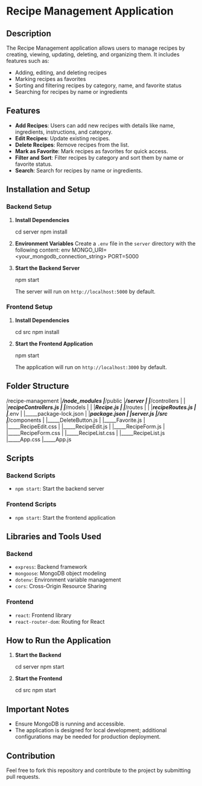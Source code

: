 # Recipe Management Application

## Description
The Recipe Management application allows users to manage recipes by creating, viewing, updating, deleting, and organizing them. It includes features such as:

- Adding, editing, and deleting recipes
- Marking recipes as favorites
- Sorting and filtering recipes by category, name, and favorite status
- Searching for recipes by name or ingredients

## Features
- **Add Recipes**: Users can add new recipes with details like name, ingredients, instructions, and category.
- **Edit Recipes**: Update existing recipes.
- **Delete Recipes**: Remove recipes from the list.
- **Mark as Favorite**: Mark recipes as favorites for quick access.
- **Filter and Sort**: Filter recipes by category and sort them by name or favorite status.
- **Search**: Search for recipes by name or ingredients.

## Installation and Setup

### Backend Setup

1. **Install Dependencies**
   
   cd server
   npm install

2. **Environment Variables**
   Create a `.env` file in the `server` directory with the following content:
   env
   MONGO_URI=<your_mongodb_connection_string>
   PORT=5000
   

3. **Start the Backend Server**
   
   npm start
   
   The server will run on `http://localhost:5000` by default.

### Frontend Setup

1. **Install Dependencies**
   
   cd src
   npm install
   

2. **Start the Frontend Application**
   
   npm start
   
   The application will run on `http://localhost:3000` by default.

## Folder Structure

/recipe-management
|_____/node_modules
|_____/public
|_____/server
|     |_____/controllers
|     |     |_____recipeControllers.js
|     |_____/models
|     |     |_____Recipe.js
|     |_____/routes
|     |     |_____recipeRoutes.js
|     |_____.env
|     |_____package-lock.json
|     |_____package.json
|     |_____server.js
|_____/src
      |_____/components
      |     |_____DeleteButton.js
      |     |_____Favorite.js
      |     |_____RecipeEdit.css
      |     |_____RecipeEdit.js
      |     |_____RecipeForm.js
      |     |_____RecipeForm.css
      |     |_____RecipeList.css
      |     |_____RecipeList.js
      |_____App.css
      |_____App.js


## Scripts

### Backend Scripts
- `npm start`: Start the backend server

### Frontend Scripts
- `npm start`: Start the frontend application

## Libraries and Tools Used

### Backend
- `express`: Backend framework
- `mongoose`: MongoDB object modeling
- `dotenv`: Environment variable management
- `cors`: Cross-Origin Resource Sharing

### Frontend
- `react`: Frontend library
- `react-router-dom`: Routing for React

## How to Run the Application

1. **Start the Backend**
   
   cd server
   npm start
   
2. **Start the Frontend**
   
   cd src
   npm start
   

## Important Notes
- Ensure MongoDB is running and accessible.
- The application is designed for local development; additional configurations may be needed for production deployment.

## Contribution
Feel free to fork this repository and contribute to the project by submitting pull requests.

